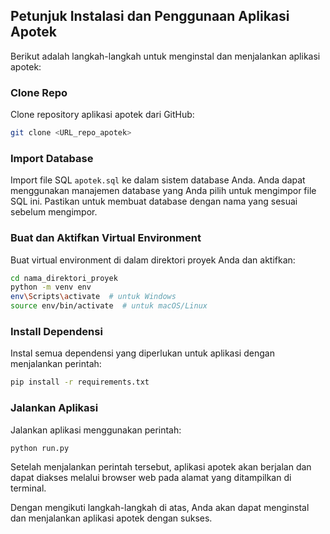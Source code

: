 ## Petunjuk Instalasi dan Penggunaan Aplikasi Apotek

Berikut adalah langkah-langkah untuk menginstal dan menjalankan aplikasi apotek:

### Clone Repo

Clone repository aplikasi apotek dari GitHub:

```bash
git clone <URL_repo_apotek>
```

### Import Database

Import file SQL `apotek.sql` ke dalam sistem database Anda. Anda dapat menggunakan manajemen database yang Anda pilih untuk mengimpor file SQL ini. Pastikan untuk membuat database dengan nama yang sesuai sebelum mengimpor.

### Buat dan Aktifkan Virtual Environment

Buat virtual environment di dalam direktori proyek Anda dan aktifkan:

```bash
cd nama_direktori_proyek
python -m venv env
env\Scripts\activate  # untuk Windows
source env/bin/activate  # untuk macOS/Linux
```

### Install Dependensi

Instal semua dependensi yang diperlukan untuk aplikasi dengan menjalankan perintah:

```bash
pip install -r requirements.txt
```

### Jalankan Aplikasi

Jalankan aplikasi menggunakan perintah:

```bash
python run.py
```

Setelah menjalankan perintah tersebut, aplikasi apotek akan berjalan dan dapat diakses melalui browser web pada alamat yang ditampilkan di terminal.

Dengan mengikuti langkah-langkah di atas, Anda akan dapat menginstal dan menjalankan aplikasi apotek dengan sukses.